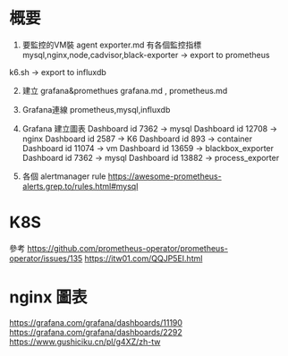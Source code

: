 # 概要
1. 要監控的VM裝 agent
exporter.md 有各個監控指標
mysql,nginx,node,cadvisor,black-exporter  -> export to prometheus

k6.sh -> export to influxdb

2. 建立 grafana&promethues
grafana.md , prometheus.md

3. Grafana連線
prometheus,mysql,influxdb

4. Grafana 建立圖表
Dashboard id 7362 -> mysql
Dashboard id 12708 -> nginx
Dashboard id 2587 -> K6
Dashboard id 893 -> container
Dashboard id 11074 -> vm
Dashboard id 13659 -> blackbox_exporter
Dashboard id 7362 -> mysql 
Dashboard id 13882 -> process_exporter



5. 各個 alertmanager rule
https://awesome-prometheus-alerts.grep.to/rules.html#mysql


# K8S
參考
https://github.com/prometheus-operator/prometheus-operator/issues/135
https://itw01.com/QQJP5EI.html
# nginx 圖表
https://grafana.com/grafana/dashboards/11190
https://grafana.com/grafana/dashboards/2292
https://www.gushiciku.cn/pl/g4XZ/zh-tw